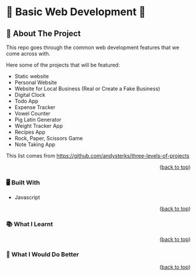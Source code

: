 # 💫 Basic Web Development 💫


<!-- ABOUT THE PROJECT -->
## 🥇 About The Project 

This repo goes through the common web development features that we come across with.


Here some of the projects that will be featured:
* Static website
* Personal Website
* Website for Local Business (Real or Create a Fake Business)
* Digital Clock
* Todo App
* Expense Tracker
* Vowel Counter
* Pig Latin Generator
* Weight Tracker App
* Recipes App
* Rock, Paper, Scissors Game
* Note Taking App

This list comes from https://github.com/andysterks/three-levels-of-projects

<p align="right">(<a href="#top">back to top</a>)</p>

### 🖥️ Built With

* Javascript

<p align="right">(<a href="#top">back to top</a>)</p>


### 📚 What I Learnt

<p align="right">(<a href="#top">back to top</a>)</p>


### 🔮 What I Would Do Better

<p align="right">(<a href="#top">back to top</a>)</p>
